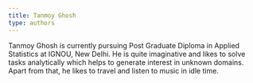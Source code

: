 ```yaml
---
title: Tanmoy Ghosh
type: authors
---
```

Tanmoy Ghosh is currently pursuing Post Graduate Diploma in Applied Statistics at IGNOU, New Delhi. He is quite imaginative and likes to solve tasks analytically which helps to generate interest in unknown domains. Apart from that, he likes to travel and listen to music in idle time.